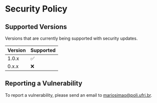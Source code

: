 # Security Policy

## Supported Versions

Versions that are currently being supported with security updates.

| Version | Supported          |
| ------- | ------------------ |
| 1.0.x   | :white_check_mark: |
| 0.x.x   | :x:                |

## Reporting a Vulnerability

To report a vulnerability, please send an email to mariosimao@poli.ufrj.br.
